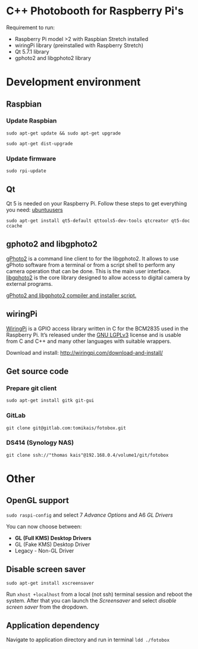 # C++ Photobooth for Raspberry Pi's
Requirement to run:
* Raspberry Pi model >2 with Raspbian Stretch installed
* wiringPi library (preinstalled with Raspberry Stretch)
* Qt 5.7.1 library
* gphoto2 and libgphoto2 library

# Development environment
## Raspbian
### Update Raspbian
`sudo apt-get update && sudo apt-get upgrade`

`sudo apt-get dist-upgrade`

### Update firmware
`sudo rpi-update`

## Qt
Qt 5 is needed on your Raspberry Pi. Follow these steps to get everything you need: [ubuntuusers](https://wiki.ubuntuusers.de/Qt/)

`sudo apt-get install qt5-default qttools5-dev-tools qtcreator qt5-doc ccache`

## gphoto2 and libgphoto2
[gPhoto2](http://www.gphoto.org/proj/gphoto2/) is a command line client to for the libgphoto2. It allows to use gPhoto software from a terminal or from a script shell to perform any camera operation that can be done. This is the main user interface.
[libgphoto2](http://www.gphoto.org/proj/libgphoto2/) is the core library designed to allow access to digital camera by external programs.

[gPhoto2 and libgphoto2 compiler and installer script.](http://github.com/gonzalo/gphoto2-updater)

## wiringPi
[WiringPi](http://wiringpi.com/) is a GPIO access library written in C for the BCM2835 used in the Raspberry Pi. It’s released under the [GNU LGPLv3](http://www.gnu.org/copyleft/lesser.html) license and is usable from C and C++ and many other languages with suitable wrappers.

Download and install: http://wiringpi.com/download-and-install/

## Get source code
### Prepare git client
`sudo apt-get install gitk git-gui`

### GitLab
`git clone git@gitlab.com:tomikais/fotobox.git`

### DS414 (Synology NAS)
`git clone ssh://"thomas kais"@192.168.0.4/volume1/git/fotobox`

# Other
## OpenGL support
`sudo raspi-config` and select 7 *Advance Options* and A6 *GL Drivers*

You can now choose between:
* **GL (Full KMS) Desktop Drivers**
* GL (Fake KMS) Desktop Driver
* Legacy - Non-GL Driver

## Disable screen saver
`sudo apt-get install xscreensaver` 

Run `xhost +localhost` from a local (not ssh) terminal session and reboot the system. After that you can launch the *Screensaver* and select *disable screen saver* from the dropdown.

## Application dependency
Navigate to application directory and run in terminal
`ldd ./fotobox`
